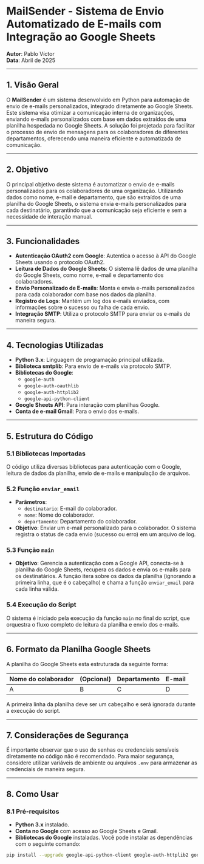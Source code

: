 # MailSender - Sistema de Envio Automatizado de E-mails com Integração ao Google Sheets

**Autor**: Pablo Víctor  
**Data**: Abril de 2025

---

## 1. **Visão Geral**

O **MailSender** é um sistema desenvolvido em Python para automação de envio de e-mails personalizados, integrado diretamente ao Google Sheets. Este sistema visa otimizar a comunicação interna de organizações, enviando e-mails personalizados com base em dados extraídos de uma planilha hospedada no Google Sheets. A solução foi projetada para facilitar o processo de envio de mensagens para os colaboradores de diferentes departamentos, oferecendo uma maneira eficiente e automatizada de comunicação.

---

## 2. **Objetivo**

O principal objetivo deste sistema é automatizar o envio de e-mails personalizados para os colaboradores de uma organização. Utilizando dados como nome, e-mail e departamento, que são extraídos de uma planilha do Google Sheets, o sistema envia e-mails personalizados para cada destinatário, garantindo que a comunicação seja eficiente e sem a necessidade de interação manual.

---

## 3. **Funcionalidades**

- **Autenticação OAuth2 com Google**: Autentica o acesso à API do Google Sheets usando o protocolo OAuth2.
- **Leitura de Dados do Google Sheets**: O sistema lê dados de uma planilha do Google Sheets, como nome, e-mail e departamento dos colaboradores.
- **Envio Personalizado de E-mails**: Monta e envia e-mails personalizados para cada colaborador com base nos dados da planilha.
- **Registro de Logs**: Mantém um log dos e-mails enviados, com informações sobre o sucesso ou falha de cada envio.
- **Integração SMTP**: Utiliza o protocolo SMTP para enviar os e-mails de maneira segura.

---

## 4. **Tecnologias Utilizadas**

- **Python 3.x**: Linguagem de programação principal utilizada.
- **Biblioteca smtplib**: Para envio de e-mails via protocolo SMTP.
- **Bibliotecas do Google**:
  - `google-auth`
  - `google-auth-oauthlib`
  - `google-auth-httplib2`
  - `google-api-python-client`
- **Google Sheets API**: Para interação com planilhas Google.
- **Conta de e-mail Gmail**: Para o envio dos e-mails.

---

## 5. **Estrutura do Código**

### 5.1 **Bibliotecas Importadas**

O código utiliza diversas bibliotecas para autenticação com o Google, leitura de dados da planilha, envio de e-mails e manipulação de arquivos.

### 5.2 **Função `enviar_email`**

- **Parâmetros**:
  - `destinatario`: E-mail do colaborador.
  - `nome`: Nome do colaborador.
  - `departamento`: Departamento do colaborador.
- **Objetivo**: Enviar um e-mail personalizado para o colaborador. O sistema registra o status de cada envio (sucesso ou erro) em um arquivo de log.

### 5.3 **Função `main`**

- **Objetivo**: Gerencia a autenticação com a Google API, conecta-se à planilha do Google Sheets, recupera os dados e envia os e-mails para os destinatários. A função itera sobre os dados da planilha (ignorando a primeira linha, que é o cabeçalho) e chama a função `enviar_email` para cada linha válida.

### 5.4 **Execução do Script**

O sistema é iniciado pela execução da função `main` no final do script, que orquestra o fluxo completo de leitura da planilha e envio dos e-mails.

---

## 6. **Formato da Planilha Google Sheets**

A planilha do Google Sheets esta estruturada da seguinte forma:


| Nome do colaborador  | (Opcional) | Departamento | E-mail |
|----------------------|------------|--------------|--------|
| A                    | B          | C            | D      | 

A primeira linha da planilha deve ser um cabeçalho e será ignorada durante a execução do script.

---

## 7. **Considerações de Segurança**

É importante observar que o uso de senhas ou credenciais sensíveis diretamente no código não é recomendado. Para maior segurança, considere utilizar variáveis de ambiente ou arquivos `.env` para armazenar as credenciais de maneira segura.

---

## 8. **Como Usar**

### 8.1 **Pré-requisitos**

- **Python 3.x** instalado.
- **Conta no Google** com acesso ao Google Sheets e Gmail.
- **Bibliotecas do Google** instaladas. Você pode instalar as dependências com o seguinte comando:

```bash
pip install --upgrade google-api-python-client google-auth-httplib2 google-auth-oauthlib
